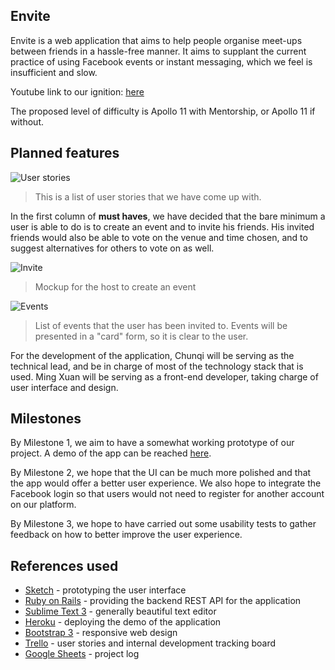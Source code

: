 ## Envite

Envite is a web application that aims to help people organise meet-ups between friends in a hassle-free manner. It aims to supplant the current practice of using Facebook events or instant messaging, which we feel is insufficient and slow.

Youtube link to our ignition: [here](https://youtu.be/osQjStOAci0?t=2h35m44s)

The proposed level of difficulty is Apollo 11 with Mentorship, or Apollo 11 if without.

## Planned features

![User stories](http://i.imgur.com/vwO0WNR.png "User Stories")

> This is a list of user stories that we have come up with. 

In the first column of **must haves**, we have decided that the bare minimum a user is able to do is to create an event and to invite his friends. His invited friends would also be able to vote on the venue and time chosen, and to suggest alternatives for others to vote on as well.

![Invite](http://i.imgur.com/no00j6b.png "Invite page")

> Mockup for the host to create an event

![Events](http://i.imgur.com/rltChEL.png "Invited page")

> List of events that the user has been invited to. Events will be presented in a "card" form, so it is clear to the user.

For the development of the application, Chunqi will be serving as the technical lead, and be in charge of most of the technology stack that is used. Ming Xuan will be serving as a front-end developer, taking charge of user interface and design. 
## Milestones

By Milestone 1, we aim to have a somewhat working prototype of our project. A demo of the app can be reached [here](http://young-plains-4770.herokuapp.com).

By Milestone 2, we hope that the UI can be much more polished and that the app would offer a better user experience. We also hope to integrate the Facebook login so that users would not need to register for another account on our platform.

By Milestone 3, we hope to have carried out some usability tests to gather feedback on how to better improve the user experience.

## References used
- [Sketch](http://bohemiancoding.com/sketch/) - prototyping the user interface
- [Ruby on Rails](http://rubyonrails.org/) - providing the backend REST API for the application
- [Sublime Text 3](http://www.sublimetext.com/3) - generally beautiful text editor
- [Heroku](http://heroku.com) - deploying the demo of the application
- [Bootstrap 3](http://getbootstrap.com/) - responsive web design
- [Trello](http://trello.com) - user stories and internal development tracking board
- [Google Sheets](http://www.google.com/sheets/about/) - project log
